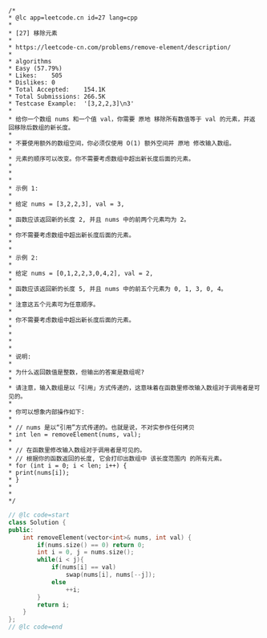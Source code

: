     /*
    * @lc app=leetcode.cn id=27 lang=cpp
    *
    * [27] 移除元素
    *
    * https://leetcode-cn.com/problems/remove-element/description/
    *
    * algorithms
    * Easy (57.79%)
    * Likes:    505
    * Dislikes: 0
    * Total Accepted:    154.1K
    * Total Submissions: 266.5K
    * Testcase Example:  '[3,2,2,3]\n3'
    *
    * 给你一个数组 nums 和一个值 val，你需要 原地 移除所有数值等于 val 的元素，并返回移除后数组的新长度。
    * 
    * 不要使用额外的数组空间，你必须仅使用 O(1) 额外空间并 原地 修改输入数组。
    * 
    * 元素的顺序可以改变。你不需要考虑数组中超出新长度后面的元素。
    * 
    * 
    * 
    * 示例 1:
    * 
    * 给定 nums = [3,2,2,3], val = 3,
    * 
    * 函数应该返回新的长度 2, 并且 nums 中的前两个元素均为 2。
    * 
    * 你不需要考虑数组中超出新长度后面的元素。
    * 
    * 
    * 示例 2:
    * 
    * 给定 nums = [0,1,2,2,3,0,4,2], val = 2,
    * 
    * 函数应该返回新的长度 5, 并且 nums 中的前五个元素为 0, 1, 3, 0, 4。
    * 
    * 注意这五个元素可为任意顺序。
    * 
    * 你不需要考虑数组中超出新长度后面的元素。
    * 
    * 
    * 
    * 
    * 说明:
    * 
    * 为什么返回数值是整数，但输出的答案是数组呢?
    * 
    * 请注意，输入数组是以「引用」方式传递的，这意味着在函数里修改输入数组对于调用者是可见的。
    * 
    * 你可以想象内部操作如下:
    * 
    * // nums 是以“引用”方式传递的。也就是说，不对实参作任何拷贝
    * int len = removeElement(nums, val);
    * 
    * // 在函数里修改输入数组对于调用者是可见的。
    * // 根据你的函数返回的长度, 它会打印出数组中 该长度范围内 的所有元素。
    * for (int i = 0; i < len; i++) {
    * print(nums[i]);
    * }
    * 
    * 
    */
```C++
// @lc code=start
class Solution {
public:
    int removeElement(vector<int>& nums, int val) {
        if(nums.size() == 0) return 0;
        int i = 0, j = nums.size();
        while(i < j){
            if(nums[i] == val)
                swap(nums[i], nums[--j]);
            else
                ++i;
        }
        return i;
    }
};
// @lc code=end

```